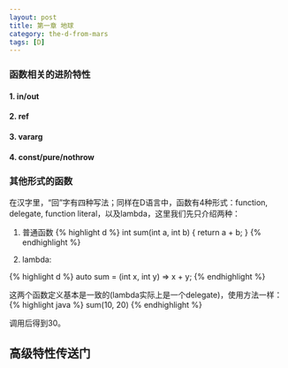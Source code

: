 ```yaml
---
layout: post
title: 第一章 地球
category: the-d-from-mars
tags: [D]
---
```



### 函数相关的进阶特性

#### 1. in/out

#### 2. ref

#### 3. vararg

#### 4. const/pure/nothrow


### 其他形式的函数

在汉字里，“回”字有四种写法；同样在D语言中，函数有4种形式：function, delegate, function literal，以及lambda，这里我们先只介绍两种：

1. 普通函数
{% highlight d %}
int sum(int a, int b)
{
  return a + b;
}
{% endhighlight %}

1. lambda:

{% highlight d %}
auto sum = (int x, int y) => x + y;
{% endhighlight %}

这两个函数定义基本是一致的(lambda实际上是一个delegate)，使用方法一样：
{% highlight java %}
sum(10, 20)
{% endhighlight %}

调用后得到30。

<p class="title" id="advanced-topics"></p>

## 高级特性传送门

